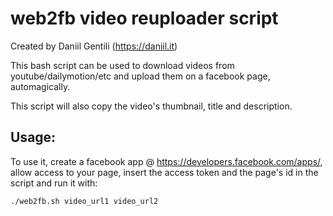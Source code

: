 # web2fb video reuploader script

Created by Daniil Gentili (https://daniil.it)

This bash script can be used to download videos from youtube/dailymotion/etc and upload them on a facebook page, automagically.  

This script will also copy the video's thumbnail, title and description.

## Usage:

To use it, create a facebook app @ https://developers.facebook.com/apps/, allow access to your page, insert the access token and the page's id in the script and run it with:

```
./web2fb.sh video_url1 video_url2
```
